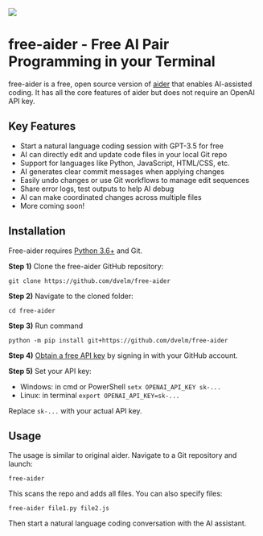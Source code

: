 <a href="https://www.buymeacoffee.com/metimol"><img src="https://img.buymeacoffee.com/button-api/?text=Buy me a coffee :)&emoji=&slug=metimol&button_colour=5F7FFF&font_colour=ffffff&font_family=Lato&outline_colour=000000&coffee_colour=ffffff" /></a>

# free-aider - Free AI Pair Programming in your Terminal

free-aider is a free, open source version of [aider](https://github.com/paul-gauthier/aider) that enables AI-assisted coding. It has all the core features of aider but does not require an OpenAI API key.

## Key Features

- Start a natural language coding session with GPT-3.5 for free 
- AI can directly edit and update code files in your local Git repo
- Support for languages like Python, JavaScript, HTML/CSS, etc.
- AI generates clear commit messages when applying changes
- Easily undo changes or use Git workflows to manage edit sequences
- Share error logs, test outputs to help AI debug  
- AI can make coordinated changes across multiple files
- More coming soon!

## Installation

Free-aider requires [Python 3.6+](https://www.python.org/downloads/) and Git.

**Step 1)** Clone the free-aider GitHub repository:

```
git clone https://github.com/dvelm/free-aider
```

**Step 2)** Navigate to the cloned folder:

```
cd free-aider
```
**Step 3)** Run command 
```
python -m pip install git+https://github.com/dvelm/free-aider
```

**Step 4)** [Obtain a free API key](https://api.chatanywhere.cn/v1/oauth/free/github/render) by signing in with your GitHub account.

**Step 5)** Set your API key:

- Windows: in cmd or PowerShell `setx OPENAI_API_KEY sk-...` 
- Linux: in terminal `export OPENAI_API_KEY=sk-...`

Replace `sk-...` with your actual API key.

## Usage

The usage is similar to original aider. Navigate to a Git repository and launch: 

```
free-aider
```

This scans the repo and adds all files. You can also specify files:

```
free-aider file1.py file2.js
```

Then start a natural language coding conversation with the AI assistant.
